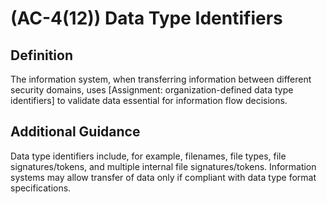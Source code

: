 
# (AC-4(12)) Data Type Identifiers

## Definition

The information system, when transferring information between different security domains, uses [Assignment: organization-defined data type identifiers] to validate data essential for information flow decisions.

## Additional Guidance

Data type identifiers include, for example, filenames, file types, file signatures/tokens, and multiple internal file signatures/tokens. Information systems may allow transfer of data only if compliant with data type format specifications.
